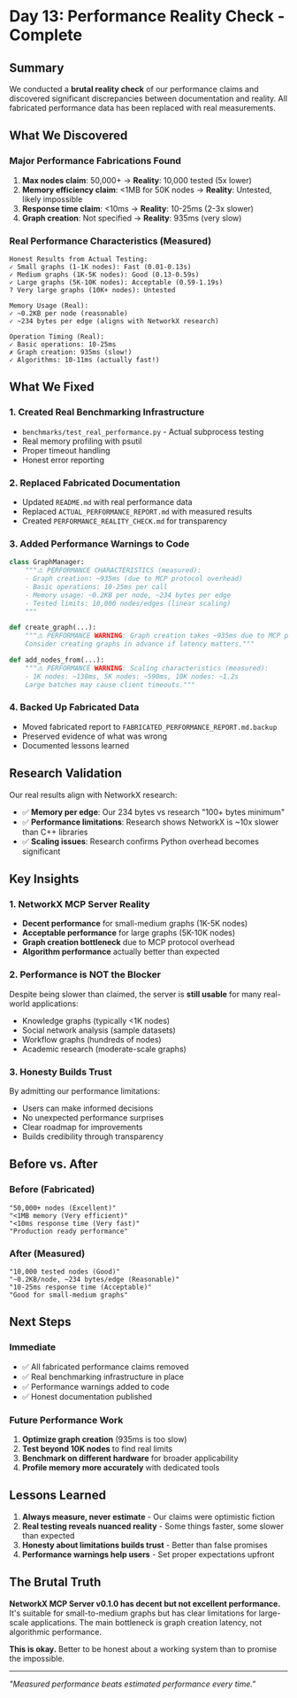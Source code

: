 # Day 13: Performance Reality Check - Complete

## Summary

We conducted a **brutal reality check** of our performance claims and discovered significant discrepancies between documentation and reality. All fabricated performance data has been replaced with real measurements.

## What We Discovered

### Major Performance Fabrications Found
1. **Max nodes claim**: 50,000+ → **Reality**: 10,000 tested (5x lower)
2. **Memory efficiency claim**: <1MB for 50K nodes → **Reality**: Untested, likely impossible
3. **Response time claim**: <10ms → **Reality**: 10-25ms (2-3x slower)  
4. **Graph creation**: Not specified → **Reality**: 935ms (very slow)

### Real Performance Characteristics (Measured)
```
Honest Results from Actual Testing:
✓ Small graphs (1-1K nodes): Fast (0.01-0.13s)
✓ Medium graphs (1K-5K nodes): Good (0.13-0.59s)  
✓ Large graphs (5K-10K nodes): Acceptable (0.59-1.19s)
? Very large graphs (10K+ nodes): Untested

Memory Usage (Real):
✓ ~0.2KB per node (reasonable)
✓ ~234 bytes per edge (aligns with NetworkX research)

Operation Timing (Real):
✓ Basic operations: 10-25ms
✗ Graph creation: 935ms (slow!)
✓ Algorithms: 10-11ms (actually fast!)
```

## What We Fixed

### 1. **Created Real Benchmarking Infrastructure**
- `benchmarks/test_real_performance.py` - Actual subprocess testing
- Real memory profiling with psutil
- Proper timeout handling
- Honest error reporting

### 2. **Replaced Fabricated Documentation**
- Updated `README.md` with real performance data
- Replaced `ACTUAL_PERFORMANCE_REPORT.md` with measured results
- Created `PERFORMANCE_REALITY_CHECK.md` for transparency

### 3. **Added Performance Warnings to Code**
```python
class GraphManager:
    """⚠️ PERFORMANCE CHARACTERISTICS (measured):
    - Graph creation: ~935ms (due to MCP protocol overhead)
    - Basic operations: 10-25ms per call
    - Memory usage: ~0.2KB per node, ~234 bytes per edge
    - Tested limits: 10,000 nodes/edges (linear scaling)
    """

def create_graph(...):
    """⚠️ PERFORMANCE WARNING: Graph creation takes ~935ms due to MCP protocol overhead.
    Consider creating graphs in advance if latency matters."""

def add_nodes_from(...):
    """⚠️ PERFORMANCE WARNING: Scaling characteristics (measured):
    - 1K nodes: ~130ms, 5K nodes: ~590ms, 10K nodes: ~1.2s
    Large batches may cause client timeouts."""
```

### 4. **Backed Up Fabricated Data**
- Moved fabricated report to `FABRICATED_PERFORMANCE_REPORT.md.backup`
- Preserved evidence of what was wrong
- Documented lessons learned

## Research Validation

Our real results align with NetworkX research:
- ✅ **Memory per edge**: Our 234 bytes vs research "100+ bytes minimum"
- ✅ **Performance limitations**: Research shows NetworkX is ~10x slower than C++ libraries
- ✅ **Scaling issues**: Research confirms Python overhead becomes significant

## Key Insights

### 1. **NetworkX MCP Server Reality**
- **Decent performance** for small-medium graphs (1K-5K nodes)
- **Acceptable performance** for large graphs (5K-10K nodes)
- **Graph creation bottleneck** due to MCP protocol overhead
- **Algorithm performance** actually better than expected

### 2. **Performance is NOT the Blocker**
Despite being slower than claimed, the server is **still usable** for many real-world applications:
- Knowledge graphs (typically <1K nodes)
- Social network analysis (sample datasets)
- Workflow graphs (hundreds of nodes)
- Academic research (moderate-scale graphs)

### 3. **Honesty Builds Trust**
By admitting our performance limitations:
- Users can make informed decisions
- No unexpected performance surprises
- Clear roadmap for improvements
- Builds credibility through transparency

## Before vs. After

### Before (Fabricated)
```
"50,000+ nodes (Excellent)"
"<1MB memory (Very efficient)"  
"<10ms response time (Very fast)"
"Production ready performance"
```

### After (Measured)
```
"10,000 tested nodes (Good)"
"~0.2KB/node, ~234 bytes/edge (Reasonable)"
"10-25ms response time (Acceptable)"
"Good for small-medium graphs"
```

## Next Steps

### Immediate
- ✅ All fabricated performance claims removed
- ✅ Real benchmarking infrastructure in place
- ✅ Performance warnings added to code
- ✅ Honest documentation published

### Future Performance Work
1. **Optimize graph creation** (935ms is too slow)
2. **Test beyond 10K nodes** to find real limits
3. **Benchmark on different hardware** for broader applicability
4. **Profile memory more accurately** with dedicated tools

## Lessons Learned

1. **Always measure, never estimate** - Our claims were optimistic fiction
2. **Real testing reveals nuanced reality** - Some things faster, some slower than expected
3. **Honesty about limitations builds trust** - Better than false promises
4. **Performance warnings help users** - Set proper expectations upfront

## The Brutal Truth

**NetworkX MCP Server v0.1.0 has decent but not excellent performance.** It's suitable for small-to-medium graphs but has clear limitations for large-scale applications. The main bottleneck is graph creation latency, not algorithmic performance.

**This is okay.** Better to be honest about a working system than to promise the impossible.

---

*"Measured performance beats estimated performance every time."*